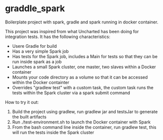 # graddle_spark
Boilerplate project with spark, gradle and spark running in docker container. 

This project was inspired from what Uncharted has been doing for integration tests. It has the following characteristics:

* Usere Gradle for build
* Has a very simple Spark job
* Has tests for the Spark job, includes a Main for tests so that they can be run inside spark as a job
* Launches a small Spark cluster, one master, two slaves within a Docker container
* Mounts your code directory as a volume so that it can be accessed within the Docker containter
* Overrides "gradlew test" with a custom task, the custom task runs the tests within the Spark cluster via a spark submit command

How to try it out:

1. Build the project using gradlew, run gradlew jar and testsJar to generate the built artifacts
2. Run ./test-environment.sh to launch the Docker container with Spark
3. From the bash command line inside the container, run gradlew test, this will run the tests inside the Spark cluster

